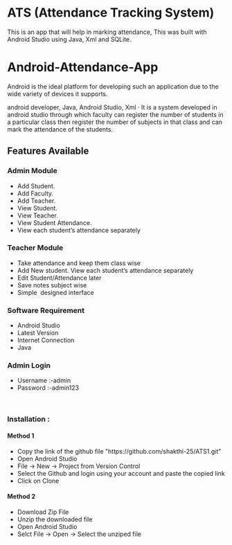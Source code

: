 # ATS (Attendance Tracking System)
This is an app that will help in marking attendance, This was built with Android Studio using Java, Xml and SQLite.
# Android-Attendance-App



Android is the ideal platform for developing such an application due to the wide variety of devices it supports.

android developer, Java, Android Studio, Xml ·
It is a system developed in android studio through which
faculty can register the number of students in a particular
class then register the number of subjects in that class and can mark the attendance of the students.
<h2>Features Available</h2>
<h3>Admin Module</h3>
<ul>
 	<li>Add Student.</li>
 	<li>Add Faculty.</li>
 	<li>Add Teacher.</li>
 	<li>View Student.</li>
 	<li>View Teacher.</li>
 	<li>View Student Attendance.</li>
 	<li>View each student’s attendance separately</li>
</ul>
<h3>Teacher Module</h3>
<ul>
 	<li>Take attendance and keep them class wise</li>
 	<li>Add New student. View each student’s attendance separately</li>
 	<li>Edit Student/Attendance later</li>
 	<li>Save notes subject wise</li>
 	<li>Simple  designed interface</li>
</ul>
<h3 id="requirement" class="notes">Software Requirement</h3>
<ul>
 	<li>Android Studio</li>
 	<li>Latest Version</li>
 	<li>Internet Connection</li>
 	<li>Java</li>
</ul>
<h3>Admin Login</h3>
<ul>
 	<li>Username :-admin</li>
 	<li>Password :-admin123</li>
</ul>
&nbsp;
<h3>Installation :</h3>
<h4>Method 1</h4>
<ul>
 <li>Copy the link of the github file "https://github.com/shakthi-25/ATS1.git"</li>
 <li>Open Android Studio</li>
 <li>File -> New -> Project from Version Control </li>
 <li> Select the Github and login using your account and paste the copied link</li>
 <li>Click on Clone</li>
</ul>
<h4>Method 2</h4>
<ul>
 <li>Download Zip File </li>
 <li>Unzip the downloaded file</li>
 <li>Open Android Studio</li>
 <li>Selct File -> Open -> Select the unziped file</li>
</ul>
